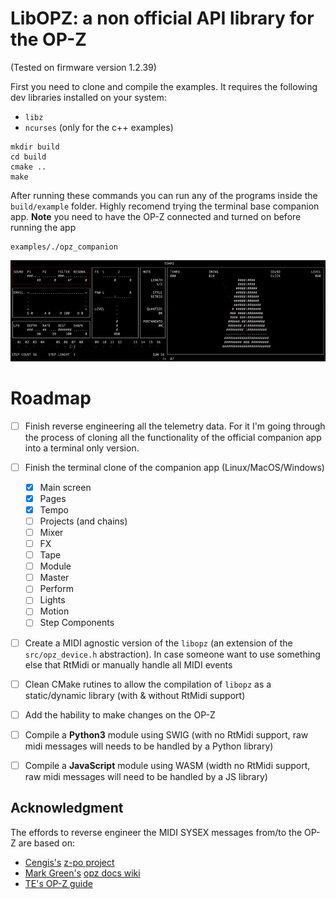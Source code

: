 # LibOPZ: a non official API library for the OP-Z
(Tested on firmware version 1.2.39)

First you need to clone and compile the examples. It requires the following dev libraries installed on your system:

- `libz`
- `ncurses` (only for the  c++ examples) 

```
mkdir build
cd build
cmake ..
make
```

After running these commands you can run any of the programs inside the `build/example` folder. 
Highly recomend trying the terminal base companion app. 
**Note** you need to have the OP-Z connected and turned on before running the app 

```
examples/./opz_companion
```

![gif](.github/000.gif)

# Roadmap

- [ ] Finish reverse engineering all the telemetry data. For it I'm going through the process of cloning all the functionality of the official companion app into a terminal only version.
- [ ] Finish the terminal clone of the companion app (Linux/MacOS/Windows)
    - [x] Main screen
    - [x] Pages
    - [x] Tempo
    - [ ] Projects (and chains)
    - [ ] Mixer
    - [ ] FX
    - [ ] Tape
    - [ ] Module
    - [ ] Master
    - [ ] Perform
    - [ ] Lights
    - [ ] Motion
    - [ ] Step Components
- [ ] Create a MIDI agnostic version of the `libopz` (an extension of the `src/opz_device.h` abstraction). In case someone want to use something else that RtMidi or manually handle all MIDI events
- [ ] Clean CMake rutines to allow the compilation of `libopz` as a static/dynamic library (with & without RtMidi support)
- [ ] Add the hability to make changes on the OP-Z 
- [ ] Compile a **Python3** module using SWIG (with no RtMidi support, raw midi messages will needs to be handled by a Python library)
- [ ] Compile a **JavaScript** module using WASM (width no RtMidi support, raw midi messages will need to be handled by a JS library)


## Acknowledgment

The effords to reverse engineer the MIDI SYSEX messages from/to the OP-Z are based on:

- [Cengis's](https://github.com/lrk) [z-po project](https://github.com/lrk/z-po-project)
- [Mark Green's](https://github.com/hyphz) [opz docs wiki](https://github.com/hyphz/opzdoc/wiki/)
- [TE's OP-Z guide](https://teenage.engineering/guides/op-z)
